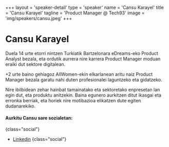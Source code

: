 +++
layout = 'speaker-detail'
type = 'speaker'
name = 'Cansu Karayel'
title = 'Cansu Karayel'
tagline = 'Product Manager @ Tech93'
image = 'img/speakers/cansu.jpeg'
+++

# Cansu Karayel

Duela 14 urte etorri nintzen Turkiatik Bartzelonara eDreams-eko Product Analyst bezala, eta ordutik aurrera nire karrera Product Manager moduan eraiki dut sektore digitalean. 
 
+2 urte baino gehiagoz AllWomen-ekin elkarlanean aritu naiz Product Manager bezala garatu nahi duten profesionalei laguntzeko eta gidatzeko.  

Nire ibilbidean zehar hainbat tamainatako eta sektoretako enpresetan lan egin dut, eta produktu anitzekin. Baina egunero aurkitzen ditut ikasgai eta erronka berriak, eta horiek nire motibazioa elikatzen dute egiten dudanarekiko.

#### Aurkitu Cansu sare sozialetan:
{class="social"}
* [Linkedin](https://www.linkedin.com/in/cansukarayel/)
  {class="social"}